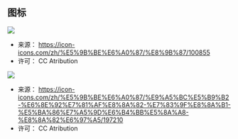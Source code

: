 

## 图标

![](assets/snake_512.ico)

- 来源： https://icon-icons.com/zh/%E5%9B%BE%E6%A0%87/%E8%9B%87/100855
- 许可： CC Atribution

![](assets/yh_64.ico)
- 来源： https://icon-icons.com/zh/%E5%9B%BE%E6%A0%87/%E9%A5%BC%E5%B9%B2-%E6%8E%92%E7%81%AF%E8%8A%82-%E7%83%9F%E8%8A%B1-%E5%BA%86%E7%A5%9D%E6%B4%BB%E5%8A%A8-%E8%8A%82%E6%97%A5/197210
- 许可： CC Atribution